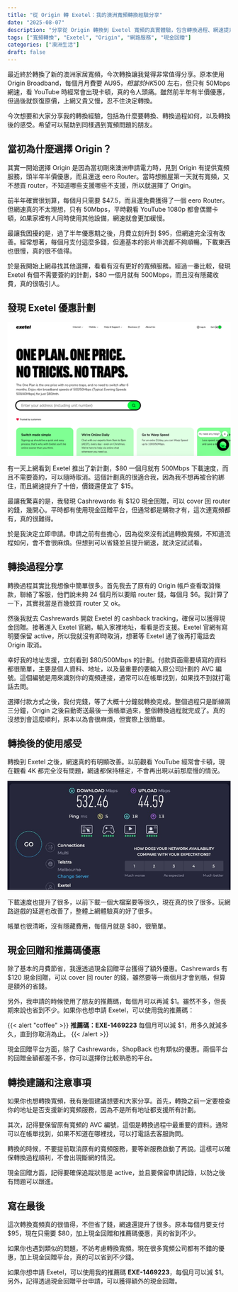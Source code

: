 ```yaml
---
title: "從 Origin 轉 Exetel：我的澳洲寬頻轉換經驗分享"
date: "2025-08-07"
description: "分享從 Origin 轉換到 Exetel 寬頻的真實體驗，包含轉換過程、網速提升感受，以及如何透過現金回贈和推薦碼節省更多費用。"
tags: ["寬頻轉換", "Exetel", "Origin", "網路服務", "現金回贈"]
categories: ["澳洲生活"]
draft: false
---
```


最近終於轉換了新的澳洲家居寬頻，今次轉換讓我覺得非常值得分享。原本使用 Origin Broadband，每個月月費要 AU$95，相當於 HK$500 左右，但只有 50Mbps 網速，看 YouTube 時經常會出現卡頓，真的令人頭痛。雖然前半年有半價優惠，但過後就恢復原價，上網又貴又慢，忍不住決定轉換。

今次想要和大家分享我的轉換經驗，包括為什麼要轉換、轉換過程如何，以及轉換後的感受。希望可以幫助到同樣遇到寬頻問題的朋友。

## 當初為什麼選擇 Origin？

其實一開始選擇 Origin 是因為當初剛來澳洲申請電力時，見到 Origin 有提供寬頻服務，頭半年半價優惠，而且還送 eero Router。當時想搬屋第一天就有寬頻，又不想買 router，不知道哪些支援哪些不支援，所以就選擇了 Origin。

前半年確實很划算，每個月只需要 $47.5，而且還免費獲得了一個 eero Router。但網速真的不太理想，只有 50Mbps，平時觀看 YouTube 1080p 都會偶爾卡頓，如果家裡有人同時使用其他設備，網速就會更加緩慢。

最讓我困擾的是，過了半年優惠期之後，月費立刻升到 $95，但網速完全沒有改善。經常想著，每個月支付這麼多錢，但連基本的影片串流都不夠順暢，下載東西也很慢，真的很不值得。

於是我開始上網尋找其他選擇，看看有沒有更好的寬頻服務。經過一番比較，發現 Exetel 有個不需要簽約的計劃，$80 一個月就有 500Mbps，而且沒有隱藏收費，真的很吸引人。

## 發現 Exetel 優惠計劃

![Exetel 優惠計劃](exetel.png "Exetel 官網")

有一天上網看到 Exetel 推出了新計劃，$80 一個月就有 500Mbps 下載速度，而且不需要簽約，可以隨時取消。這個計劃真的很適合我，因為我不想再被合約綁住，而且網速提升了十倍，價錢還便宜了 $15。

最讓我驚喜的是，我發現 Cashrewards 有 $120 現金回贈，可以 cover 回 router 的錢，幾開心。平時都有使用現金回贈平台，但通常都是購物才有，這次連寬頻都有，真的很難得。

於是我決定立即申請。申請之前有些擔心，因為從來沒有試過轉換寬頻，不知道流程如何，會不會很麻煩。但想到可以省錢並且提升網速，就決定試試看。

## 轉換過程分享

轉換過程其實比我想像中簡單很多。首先我去了原有的 Origin 帳戶查看取消條款，聯絡了客服，他們說未夠 24 個月所以要賠 router 錢，每個月 $6。我計算了一下，其實我當是百幾蚊買 router 又 ok。

然後我就去 Cashrewards 開啟 Exetel 的 cashback tracking，確保可以獲得現金回贈。接著進入 Exetel 官網，輸入家裡地址，看看是否支援。Exetel 官網有寫明要保留 active，所以我就沒有即時取消，想著等 Exetel 通了後再打電話去 Origin 取消。

幸好我的地址支援，立刻看到 $80/500Mbps 的計劃。付款頁面需要填寫的資料都很簡單，主要是個人資料、地址，以及最重要的要輸入原公司計劃的 AVC 編號。這個編號是用來識別你的寬頻連接，通常可以在帳單找到，如果找不到就打電話去問。

選擇付款方式之後，我付完錢，等了大概十分鐘就轉換完成。整個過程只是斷線兩三分鐘，Origin 之後自動寄送最後一張帳單過來，整個轉換過程就完成了。真的沒想到會這麼順利，原本以為會很麻煩，但實際上很簡單。

## 轉換後的使用感受

轉換到 Exetel 之後，網速真的有明顯改善。以前觀看 YouTube 經常會卡頓，現在觀看 4K 都完全沒有問題，網速都保持穩定，不會再出現以前那麼慢的情況。

![Speedtest 結果](speedtest-exetel-500mbps.jpg "Exetel 500Mbps 網速測試結果")

下載速度也提升了很多，以前下載一個大檔案要等很久，現在真的快了很多。玩網路遊戲的延遲也改善了，整體上網體驗真的好了很多。

帳單也很清晰，沒有隱藏費用，每個月就是 $80，很簡單。

## 現金回贈和推薦碼優惠

除了基本的月費節省，我還透過現金回贈平台獲得了額外優惠。Cashrewards 有 $120 現金回贈，可以 cover 回 router 的錢，雖然要等一兩個月才會到帳，但算是額外的省錢。

另外，我申請的時候使用了朋友的推薦碼，每個月可以再減 $1。雖然不多，但長期來說也省到不少。如果你也想申請 Exetel，可以使用我的推薦碼：

{{< alert "coffee" >}}
**推薦碼：EXE-1469223** 每個月可以減 $1，用多久就減多久，直到你取消為止。
{{< /alert >}}

現金回贈平台方面，除了 Cashrewards，ShopBack 也有類似的優惠。兩個平台的回贈金額都差不多，你可以選擇你比較熟悉的平台。

## 轉換建議和注意事項

如果你也想轉換寬頻，我有幾個建議想要和大家分享。首先，轉換之前一定要檢查你的地址是否支援新的寬頻服務，因為不是所有地址都支援所有計劃。

其次，記得要保留原有寬頻的 AVC 編號，這個是轉換過程中最重要的資料。通常可以在帳單找到，如果不知道在哪裡找，可以打電話去客服詢問。

轉換的時候，不要提前取消原有的寬頻服務，要等新服務啟動了再說。這樣可以確保轉換過程順利，不會出現斷網的情況。

現金回贈方面，記得要確保追蹤狀態是 active，並且要保留申請記錄，以防之後有問題可以跟進。

## 寫在最後

這次轉換寬頻真的很值得，不但省了錢，網速還提升了很多。原本每個月要支付 $95，現在只需要 $80，加上現金回贈和推薦碼優惠，真的省到不少。

如果你也遇到類似的問題，不妨考慮轉換寬頻。現在很多寬頻公司都有不錯的優惠，加上現金回贈平台，真的可以省到不少錢。

如果你想申請 Exetel，可以使用我的推薦碼 **EXE-1469223**，每個月可以減 $1。另外，記得透過現金回贈平台申請，可以獲得額外的現金回贈。
